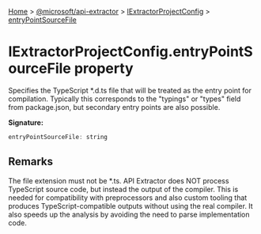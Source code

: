 [Home](./index) &gt; [@microsoft/api-extractor](./api-extractor.md) &gt; [IExtractorProjectConfig](./api-extractor.iextractorprojectconfig.md) &gt; [entryPointSourceFile](./api-extractor.iextractorprojectconfig.entrypointsourcefile.md)

# IExtractorProjectConfig.entryPointSourceFile property

Specifies the TypeScript \*.d.ts file that will be treated as the entry point for compilation. Typically this corresponds to the "typings" or "types" field from package.json, but secondary entry points are also possible.

**Signature:**
```javascript
entryPointSourceFile: string
```

## Remarks

The file extension must not be \*.ts. API Extractor does NOT process TypeScript source code, but instead the output of the compiler. This is needed for compatibility with preprocessors and also custom tooling that produces TypeScript-compatible outputs without using the real compiler. It also speeds up the analysis by avoiding the need to parse implementation code.
